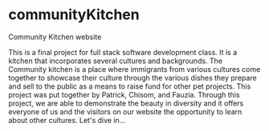 # communityKitchen
Community Kitchen website

This is a final project for full stack software development class. It is a kitchen that incorporates several cultures and backgrounds. The Community kitchen is a place where immigrants from various cultures come together to showcase their culture through the various dishes they prepare and sell to the public as a means to raise fund for other pet projects. This project was put together by Patrick, Chisom, and Fauzia. Through this project, we are able to demonstrate the beauty in diversity and it offers everyone of us and the visitors on our website the opportunity to learn about other cultures. Let's dive in...
